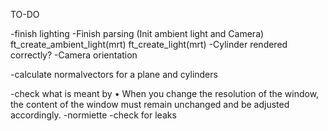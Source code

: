 TO-DO

-finish lighting
-Finish parsing (Init ambient light and Camera)
	ft_create_ambient_light(mrt)
	ft_create_light(mrt)
-Cylinder rendered correctly?
-Camera orientation

-calculate normalvectors for a plane and cylinders

-check what is meant by
	• When you change the resolution of the window, the content of the window must
	remain unchanged and be adjusted accordingly.
-normiette
-check for leaks


